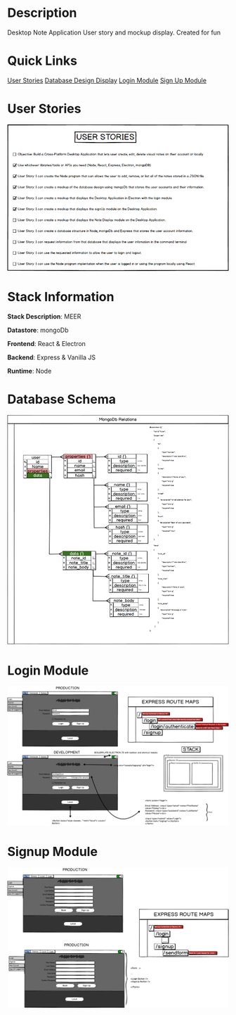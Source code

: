 # Description
Desktop Note Application User story and mockup display. Created for fun

# Quick Links
[User Stories](https://github.com/user/repo/blob/branch/other_file.md)
[Database Design Display](https://raw.githubusercontent.com/s1iqbal/mockUps/master/databaseSchemaUser.png)
[Login Module](https://raw.githubusercontent.com/s1iqbal/mockUps/master/loginModule.png)
[Sign Up Module](https://raw.githubusercontent.com/s1iqbal/mockUps/master/signupModule.png)


# User Stories
![img](https://raw.githubusercontent.com/s1iqbal/mockUps/master/UserStories.png)


# Stack Information

**Stack Description**: MEER

**Datastore**: mongoDb

**Frontend**: React & Electron

**Backend**: Express & Vanilla JS

**Runtime**: Node


# Database Schema
![img](databaseSchemaUser.png)

# Login Module
![img](loginModule.png)

# Signup Module
![img](signupModule.png)
